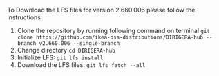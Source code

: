 To Download the LFS files for version 2.660.006 please follow the instructions

1. Clone the repository by running following command on terminal `git clone https://github.com/ikea-oss-distributions/DIRIGERA-hub --branch v2.660.006 --single-branch`
4. Change directory `cd DIRIGERA-hub`
5. Initialize LFS: `git lfs install`
6. Download the LFS files: `git lfs fetch --all`
